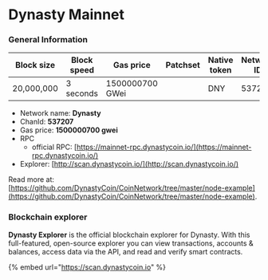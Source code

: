 # Dynasty Mainnet

### General Information

| Block size | Block speed | Gas price          | Patchset | Native token | Network ID |
| ---------- | ----------- | ------------------ | -------- | ------------ | ---------- |
| 20,000,000 | 3 seconds   | 1500000700 GWei    |          | DNY          |      537207|

* Network name: **Dynasty**
* ChanId: **537207**
* Gas price: **1500000700 gwei**
* RPC
  * official RPC: [https://mainnet-rpc.dynastycoin.io/](https://mainnet-rpc.dynastycoin.io/)​
* Explorer: [http://scan.dynastycoin.io/](http://scan.dynastycoin.io/)​

Read more at: [https://github.com/DynastyCoin/CoinNetwork/tree/master/node-example](https://github.com/DynastyCoin/CoinNetwork/tree/master/node-example).

### Blockchain explorer

**Dynasty Explorer** is the official blockchain explorer for Dynasty. With this full-featured, open-source explorer you can view transactions, accounts & balances, access data via the API, and read and verify smart contracts.

{% embed url="https://scan.dynastycoin.io" %}

###

